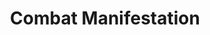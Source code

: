 ---
title: "Combat Manifestation"

feat:
  types: ["Psionic"]
  description: |
    You are adept at manifesting powers in combat.
  benefit: |
    You get a +4 bonus on {% skill_link concentration %} checks made to manifest a power or use a psi-like ability while on the defensive or while you are grappling or pinned.
---